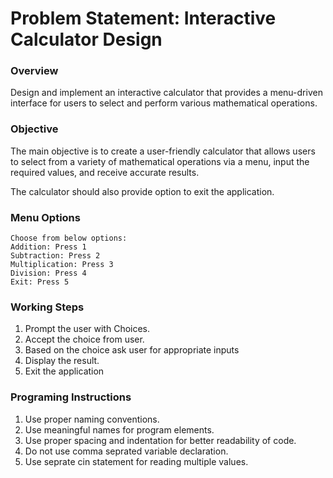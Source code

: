 # Problem Statement: Interactive Calculator Design
### Overview
Design and implement an interactive calculator that provides a menu-driven interface for users to select and perform various mathematical operations. 
### Objective
The main objective is to create a user-friendly calculator that allows users to select from a variety of mathematical operations via a menu, input the required values, and receive accurate results. 

The calculator should also provide option to exit the application.

### Menu Options
```
Choose from below options:
Addition: Press 1
Subtraction: Press 2
Multiplication: Press 3
Division: Press 4
Exit: Press 5
```

### Working Steps
1. Prompt the user with Choices.
2. Accept the choice from user.
3. Based on the choice ask user for appropriate inputs
4. Display the result.
5. Exit the application

### Programing Instructions
1. Use proper naming conventions.
2. Use meaningful names for program elements.
3. Use proper spacing and indentation for better readability of code.
4. Do not use comma seprated variable declaration.
5. Use seprate cin statement for reading multiple values.
